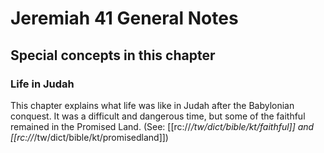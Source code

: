 # Jeremiah 41 General Notes
## Special concepts in this chapter

### Life in Judah
This chapter explains what life was like in Judah after the Babylonian conquest. It was a difficult and dangerous time, but some of the faithful remained in the Promised Land. (See: [[rc://*/tw/dict/bible/kt/faithful]] and [[rc://*/tw/dict/bible/kt/promisedland]])